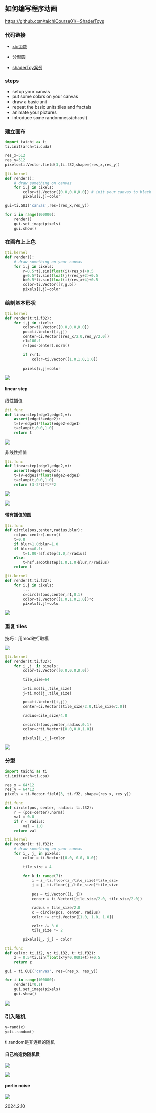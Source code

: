 ## 如何编写程序动画

https://github.com/taichiCourse01/--ShaderToys

### 代码链接

* [sin函数](./../../playground/P003_BasicAnimation/main.py)

* [分型圆](./../../playground/P003_BasicAnimation/main2.py)

* [shaderToy案例](./../../playground/P003_BasicAnimation/main3.py)

### steps

* setup your canvas
* put some colors on your canvas
* draw a basic unit
* repeat the basic units:tiles and fractals
* animate your pictures
* introduce some randomness(chaos!)

### 建立画布

```python
import taichi as ti
ti.init(arch=ti.cuda)

res_x=512
res_y=512
pixels=ti.Vector.field(3,ti.f32,shape=(res_x,res_y))

@ti.kernel
def render():
    # draw something on canvas
    for i,j in pixels:
        color=ti.Vector([0.0,0.0,0.0]) # init your canvas to black
        pixels[i,j]=color

gui=ti.GUI('canvas',res=(res_x,res_y))

for i in range(100000):
    render()
    gui.set_image(pixels)
    gui.show()
```

### 在画布上上色

```python
@ti.kernel
def render():
    # draw something on your canvas
    for i,j in pixels:
        r=0.5*ti.sin(float(i)/res_x)+0.5
        g=0.5*ti.sin(float(j)/res_y+2)+0.5
        b=0.5*ti.sin(float(i)/res_x+4)+0.5
        color=ti.Vector([r,g,b])
        pixels[i,j]=color
```

### 绘制基本形状

```python
@ti.kernel
def render(t:ti.f32):
    for i,j in pixels:
        color=ti.Vector([0.0,0.0,0.0])
        pos=ti.Vector([i,j])
        center=ti.Vector([res_x/2.0,res_y/2.0])
        r1=100.0
        r=(pos-center).norm()

        if r<r1:
            color=ti.Vector([1.0,1.0,1.0])
        
        pxiels[i,j]=color
```

![](./../assets/68.png)

#### linear step

线性插值

```python
@ti.func
def linearstep(edge1,edge2,v):
    assert(edge1!=edge2):
    t=(v-edge1)/float(edge2-edge1)
    t=clamp(t,0.0,1.0)
    return t
```

![](./../assets/69.png)

非线性插值

```python
@ti.func
def linearstep(edge1,edge2,v):
    assert(edge1!=edge2):
    t=(v-edge1)/float(edge2-edge1)
    t=clamp(t,0.0,1.0)
    return (3-2*t)*t**2
```

![](./../assets/70.png)

![](./../assets/71.png)

#### 带有插值的圆

```python
@ti.func
def circle(pos,center,radius,blur):
    r=(pos-center).norm()
    t=0.0
    if blur>1.0:blur=1.0
    if blur<=0.0:
        t=1.00-hsf.step(1.0,r/radius)
    else:
        t=hsf.smoothstep(1.0,1.0-blur,r/radius)
    return t

@ti.kernel
def render(t:ti.f32):
    for i,j in pixels:
        ...
        c=circle(pos,center,r1,0.1)
        color=ti.Vector([1.0,1.0,1.0])*c
        pixels[i,j]=color
```

![](./../assets/72.png)

### 重复 tiles

技巧：用mod进行取模

![](./../assets/73.png)

```python
@ti.kernel
def render(t:ti.f32):
    for i_,j_ in pixels:
        color=ti.Vector([0.0,0.0,0.0])

        tile_size=64

        i=ti.mod(i_,tile_size)
        j=ti.mod(j_,tile_size)

        pos=ti.Vector([i,j])
        center=ti.Vector([tile_size/2.0,tile_size/2.0])

        radius=tile_size/4.0

        c=circle(pos,center,radius,0.1)
        color=c*ti.Vector([0.0,0.0,1.0])

        pixels[i_,j_]=color
```

![](./../assets/74.png)

### 分型

```python
import taichi as ti
ti.init(arch=ti.cpu)

res_x = 64*12
res_y = 64*12
pixels = ti.Vector.field(3, ti.f32, shape=(res_x, res_y))

@ti.func
def circle(pos, center, radius: ti.f32):
    r = (pos-center).norm()
    val = 0.0
    if r < radius:
        val = 1.0
    return val

@ti.kernel
def render(t: ti.f32):
    # draw something on your canvas
    for i_, j_ in pixels:
        color = ti.Vector([0.0, 0.0, 0.0])

        tile_size = 4

        for k in range(7):
            i = i_-ti.floor(i_/tile_size)*tile_size
            j = j_-ti.floor(j_/tile_size)*tile_size
            
            pos = ti.Vector([i, j])
            center = ti.Vector([tile_size/2.0, tile_size/2.0])

            radius = tile_size/2.0
            c = circle(pos, center, radius)
            color += c*ti.Vector([1.0, 1.0, 1.0])

            color /= 3.0
            tile_size *= 2

        pixels[i_, j_] = color

@ti.func
def cal(x: ti.i32, y: ti.i32, t: ti.f32):
    z = 0.5*ti.sin(float(x*y*0.0001+t))+0.5
    return z

gui = ti.GUI('canvas', res=(res_x, res_y))

for i in range(100000):
    render(i*0.1)
    gui.set_image(pixels)
    gui.show()
```

![](./../assets/75.png)

### 引入随机

```python
y=rand(x)
y=ti.random()
```

ti.random是非连续的随机

#### 自己构造伪随机数

![](./../assets/76.png)

![](./../assets/77.png)

#### perlin noise

![](./../assets/78.png)

2024.2.10
